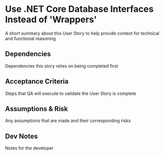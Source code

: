 # Use .NET Core Database Interfaces Instead of 'Wrappers'

A short summary about this User Story to help provide context for technical and functional reasoning

## Dependencies

Dependencies this story relies on being completed first

## Acceptance Criteria

Steps that QA will execute to validate the User Story is complete

## Assumptions & Risk

Any assumptions that are made and their corresponding risks

## Dev Notes

Notes for the developer